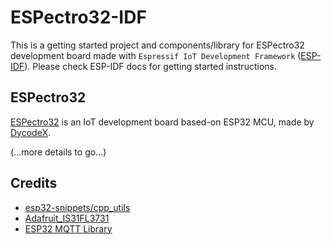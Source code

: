 ESPectro32-IDF
==============

This is a getting started project and components/library for ESPectro32 development board made with `Espressif IoT Development Framework` ([ESP-IDF](https://github.com/espressif/esp-idf)). 
Please check ESP-IDF docs for getting started instructions.

## ESPectro32

[ESPectro32](https://shop.makestro.com/product/espectro32/) is an IoT development board based-on ESP32 MCU, made by [DycodeX](https://dycodex.com).

(...more details to go...)

## Credits

* [esp32-snippets/cpp_utils](https://github.com/nkolban/esp32-snippets/tree/master/cpp_utils)
* [Adafruit_IS31FL3731](https://github.com/adafruit/Adafruit_IS31FL3731)
* [ESP32 MQTT Library](https://github.com/tuanpmt/espmqtt)
